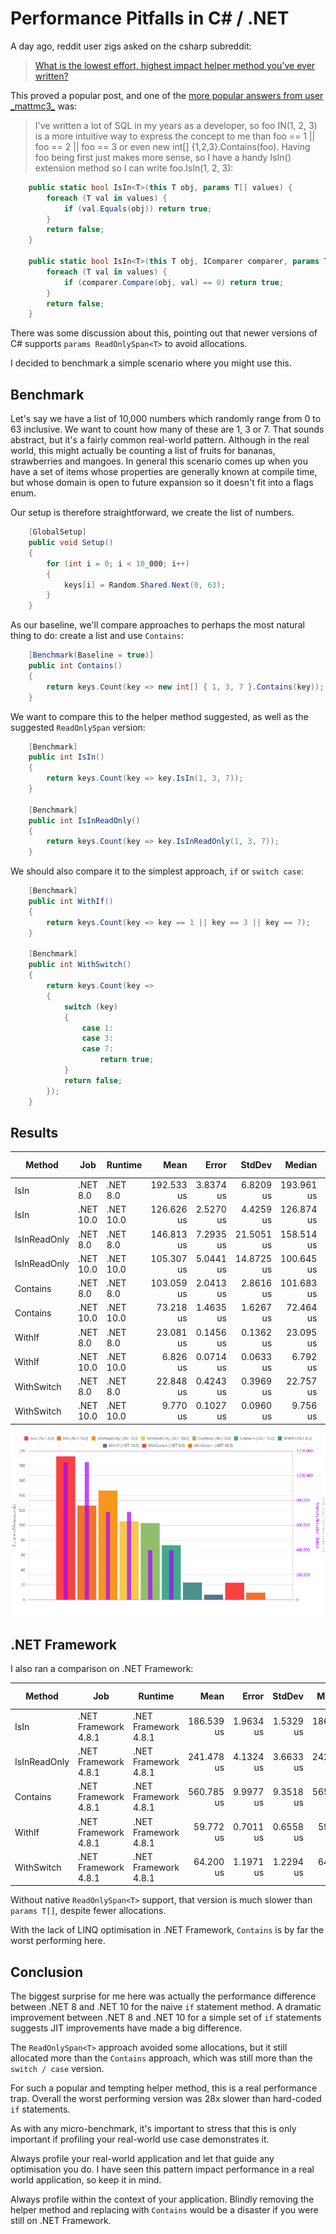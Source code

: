 # Performance Pitfalls in C# / .NET

A day ago, reddit user zigs asked on the csharp subreddit:

> [What is the lowest effort, highest impact helper method you've ever written?](https://np.reddit.com/r/csharp/comments/1mkrlcc/what_is_the_lowest_effort_highest_impact_helper/)


This proved a popular post, and one of the [more popular answers from user \_mattmc3\_](https://old.reddit.com/r/csharp/comments/1mkrlcc/what_is_the_lowest_effort_highest_impact_helper/n7kuuii/) was:

> I've written a lot of SQL in my years as a developer, so foo IN(1, 2, 3) is a more intuitive way to express the concept to me than foo == 1 || foo == 2 || foo == 3 or even new int[] {1,2,3}.Contains(foo). Having foo being first just makes more sense, so I have a handy IsIn() extension method so I can write foo.IsIn(1, 2, 3):

``` csharp
    public static bool IsIn<T>(this T obj, params T[] values) {
        foreach (T val in values) {
            if (val.Equals(obj)) return true;
        }
        return false;
    }

    public static bool IsIn<T>(this T obj, IComparer comparer, params T[] values) {
        foreach (T val in values) {
            if (comparer.Compare(obj, val) == 0) return true;
        }
        return false;
    }
```

There was some discussion about this, pointing out that newer versions of C# supports `params ReadOnlySpan<T>` to avoid allocations.

I decided to benchmark a simple scenario where you might use this.

## Benchmark

Let's say we have a list of 10,000 numbers which randomly range from 0 to 63 inclusive. We want to count how many of these are 1, 3 or 7.  That sounds abstract, but it's a fairly common real-world pattern. Although in the real world, this might actually be counting a list of fruits for bananas, strawberries and mangoes. In general this scenario comes up when you have a set of items whose properties are generally known at compile time, but whose domain is open to future expansion so it doesn't fit into a flags enum.

Our setup is therefore straightforward, we create the list of numbers.

```csharp
    [GlobalSetup]
    public void Setup()
    {
        for (int i = 0; i < 10_000; i++)
        {
            keys[i] = Random.Shared.Next(0, 63);
        }
    }
```

As our baseline, we'll compare approaches to perhaps the most natural thing to do: create a list and use `Contains`:

```csharp
    [Benchmark(Baseline = true)]
    public int Contains()
    {
        return keys.Count(key => new int[] { 1, 3, 7 }.Contains(key));
    }
```

We want to compare this to the helper method suggested, as well as the suggested `ReadOnlySpan` version:

```csharp
    [Benchmark]
    public int IsIn()
    {
        return keys.Count(key => key.IsIn(1, 3, 7));
    }

    [Benchmark]
    public int IsInReadOnly()
    {
        return keys.Count(key => key.IsInReadOnly(1, 3, 7));
    }
```

We should also compare it to the simplest approach, `if` or `switch case`:

```csharp
    [Benchmark]
    public int WithIf()
    {
        return keys.Count(key => key == 1 || key == 3 || key == 7);
    }

    [Benchmark]
    public int WithSwitch()
    {
        return keys.Count(key =>
        {
            switch (key)
            {
                case 1:
                case 3:
                case 7:
                    return true;
            }
            return false;
        });
    }
```

## Results

| Method       | Job        | Runtime    | Mean       | Error     | StdDev     | Median     | Ratio | RatioSD | Gen0     | Allocated | Alloc Ratio |
|------------- |----------- |----------- |-----------:|----------:|-----------:|-----------:|------:|--------:|---------:|----------:|------------:|
| IsIn         | .NET 8.0   | .NET 8.0   | 192.533 us | 3.8374 us |  6.8209 us | 193.961 us |  1.87 |    0.08 | 132.3242 | 1107792 B |       2.769 |
| IsIn         | .NET 10.0  | .NET 10.0  | 126.626 us | 2.5270 us |  4.4259 us | 126.874 us |  1.23 |    0.05 | 132.5684 | 1109488 B |       2.773 |
| IsInReadOnly | .NET 8.0   | .NET 8.0   | 146.813 us | 7.2935 us | 21.5051 us | 158.514 us |  1.43 |    0.21 |  84.7168 |  708872 B |       1.772 |
| IsInReadOnly | .NET 10.0  | .NET 10.0  | 105.307 us | 5.0441 us | 14.8725 us | 100.645 us |  1.02 |    0.15 |  84.7168 |  708696 B |       1.772 |
| Contains     | .NET 8.0   | .NET 8.0   | 103.059 us | 2.0413 us |  2.8616 us | 101.683 us |  1.00 |    0.04 |  47.7295 |  400032 B |       1.000 |
| Contains     | .NET 10.0  | .NET 10.0  |  73.218 us | 1.4635 us |  1.6267 us |  72.464 us |  0.71 |    0.02 |  47.7295 |  400000 B |       1.000 |
| WithIf       | .NET 8.0   | .NET 8.0   |  23.081 us | 0.1456 us |  0.1362 us |  23.095 us |  0.22 |    0.01 |        - |      32 B |       0.000 |
| WithIf       | .NET 10.0  | .NET 10.0  |   6.826 us | 0.0714 us |  0.0633 us |   6.792 us |  0.07 |    0.00 |        - |         - |       0.000 |
| WithSwitch   | .NET 8.0   | .NET 8.0   |  22.848 us | 0.4243 us |  0.3969 us |  22.757 us |  0.22 |    0.01 |        - |      32 B |       0.000 |
| WithSwitch   | .NET 10.0  | .NET 10.0  |   9.770 us | 0.1027 us |  0.0960 us |   9.756 us |  0.09 |    0.00 |        - |         - |       0.000 |

![Benchmark results graph](/assets/img/1benchmark.png "Lower is better")

## .NET Framework

I also ran a comparison on .NET Framework:

| Method       | Job                  | Runtime              | Mean       | Error     | StdDev     | Median     | Ratio | RatioSD | Gen0     | Allocated | Alloc Ratio |
|------------- |--------------------- |--------------------- |-----------:|----------:|-----------:|-----------:|------:|--------:|---------:|----------:|------------:|
| IsIn         | .NET Framework 4.8.1 | .NET Framework 4.8.1 | 186.539 us | 1.9634 us |  1.5329 us | 186.937 us |  1.75 |    0.07 | 176.5137 | 1111075 B |       2.777 |
| IsInReadOnly | .NET Framework 4.8.1 | .NET Framework 4.8.1 | 241.478 us | 4.1324 us |  3.6633 us | 242.215 us |  2.27 |    0.09 | 112.7930 |  709897 B |       1.775 |
| Contains     | .NET Framework 4.8.1 | .NET Framework 4.8.1 | 560.785 us | 9.9977 us |  9.3518 us | 565.321 us |  5.26 |    0.21 |  63.4766 |  401204 B |       1.003 |
| WithIf       | .NET Framework 4.8.1 | .NET Framework 4.8.1 |  59.772 us | 0.7011 us |  0.6558 us |  59.798 us |  0.56 |    0.02 |        - |      31 B |       0.000 |
| WithSwitch   | .NET Framework 4.8.1 | .NET Framework 4.8.1 |  64.200 us | 1.1971 us |  1.2294 us |  64.313 us |  0.60 |    0.03 |        - |      31 B |       0.000 |

Without native `ReadOnlySpan<T>` support, that version is much slower than `params T[]`, despite fewer allocations.

With the lack of LINQ optimisation in .NET Framework, `Contains` is by far the worst performing here.


## Conclusion

The biggest surprise for me here was actually the performance difference between .NET 8 and .NET 10 for the naive `if` statement method. A dramatic improvement between .NET 8 and .NET 10 for a simple set of `if` statements suggests JIT improvements have made a big difference.

The `ReadOnlySpan<T>` approach avoided some allocations, but it still allocated more than the `Contains` approach, which was still more than the `switch / case` version.

For such a popular and tempting helper method, this is a real performance trap. Overall the worst performing version was 28x slower than hard-coded `if` statements.

As with any micro-benchmark, it's important to stress that this is only important if profiling your real-world use case demonstrates it. 

Always profile your real-world application and let that guide any optimisation you do. I have seen this pattern impact performance in a real world application, so keep it in mind.

Always profile within the context of your application. Blindly removing the helper method and replacing with `Contains` would be a disaster if you were still on .NET Framework.

